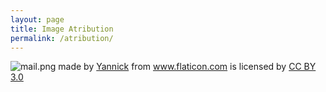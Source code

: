 ```yaml
---
layout: page
title: Image Atribution
permalink: /atribution/
---
```


<div class="atributions">

<div> <img src="{{ site.baseurl }}/images/mail.png" alt="mail.png">
made by <a href="http://www.flaticon.com/authors/yannick"
title="Yannick">Yannick</a> from <a href="http://www.flaticon.com"
title="Flaticon">www.flaticon.com</a>             is licensed by <a
href="http://creativecommons.org/licenses/by/3.0/" title="Creative Commons BY
3.0">CC BY 3.0</a></div>

</div>
